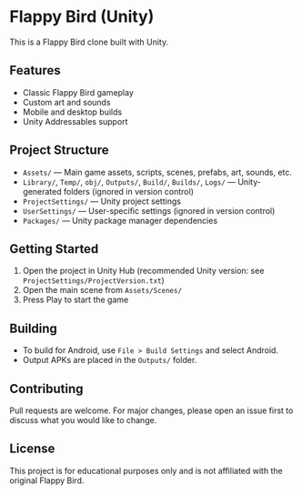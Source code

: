 # Flappy Bird (Unity)

This is a Flappy Bird clone built with Unity.

## Features
- Classic Flappy Bird gameplay
- Custom art and sounds
- Mobile and desktop builds
- Unity Addressables support

## Project Structure
- `Assets/` — Main game assets, scripts, scenes, prefabs, art, sounds, etc.
- `Library/`, `Temp/`, `obj/`, `Outputs/`, `Build/`, `Builds/`, `Logs/` — Unity-generated folders (ignored in version control)
- `ProjectSettings/` — Unity project settings
- `UserSettings/` — User-specific settings (ignored in version control)
- `Packages/` — Unity package manager dependencies

## Getting Started
1. Open the project in Unity Hub (recommended Unity version: see `ProjectSettings/ProjectVersion.txt`)
2. Open the main scene from `Assets/Scenes/`
3. Press Play to start the game

## Building
- To build for Android, use `File > Build Settings` and select Android.
- Output APKs are placed in the `Outputs/` folder.

## Contributing
Pull requests are welcome. For major changes, please open an issue first to discuss what you would like to change.

## License
This project is for educational purposes only and is not affiliated with the original Flappy Bird.
